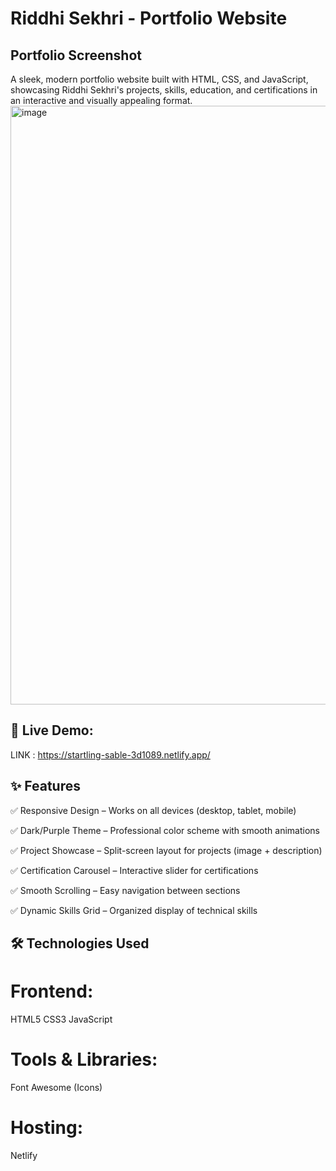 # Riddhi Sekhri - Portfolio Website
## Portfolio Screenshot
A sleek, modern portfolio website built with HTML, CSS, and JavaScript, showcasing Riddhi Sekhri's projects, skills, education, and certifications in an interactive and visually appealing format.
<img width="958" alt="image" src="https://github.com/user-attachments/assets/848802ac-189b-4689-80a9-12929e12b3f0" />

## 🔗 Live Demo: 
LINK : https://startling-sable-3d1089.netlify.app/

## ✨ Features
✅ Responsive Design – Works on all devices (desktop, tablet, mobile)

✅ Dark/Purple Theme – Professional color scheme with smooth animations

✅ Project Showcase – Split-screen layout for projects (image + description)

✅ Certification Carousel – Interactive slider for certifications

✅ Smooth Scrolling – Easy navigation between sections

✅ Dynamic Skills Grid – Organized display of technical skills

## 🛠️ Technologies Used
# Frontend:
HTML5
CSS3
JavaScript

# Tools & Libraries:
Font Awesome (Icons)

# Hosting: 
Netlify

